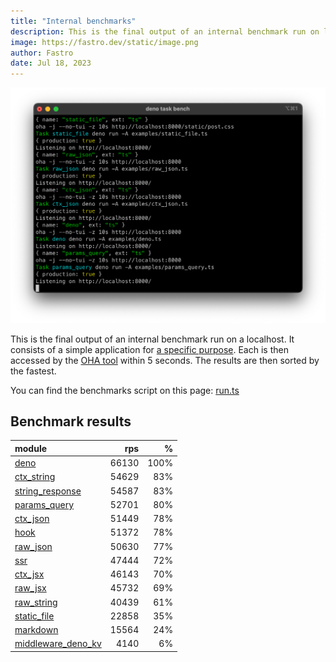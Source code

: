 ```yaml
---
title: "Internal benchmarks"
description: This is the final output of an internal benchmark run on localhost
image: https://fastro.dev/static/image.png
author: Fastro
date: Jul 18, 2023
---
```


![bench](/static/bench.png)

This is the final output of an internal benchmark run on a localhost. It consists of a simple application for [a specific purpose](https://github.com/fastrodev/fastro/blob/main/deno.json). Each is then accessed by the [OHA tool](https://github.com/hatoo/oha) within 5 seconds. The results are then sorted by the fastest.

You can find the benchmarks script on this page: [run.ts](https://github.com/fastrodev/fastro/blob/main/bench/run.ts)

## Benchmark results


| module                                                                                             |   rps |    % |
| :------------------------------------------------------------------------------------------------- | ----: | ---: |
| [deno](https://github.com/fastrodev/fastro/blob/main/examples/deno.ts)                             | 66130 | 100% |
| [ctx_string](https://github.com/fastrodev/fastro/blob/main/examples/ctx_string.ts)                 | 54629 |  83% |
| [string_response](https://github.com/fastrodev/fastro/blob/main/examples/string_response.ts)       | 54587 |  83% |
| [params_query](https://github.com/fastrodev/fastro/blob/main/examples/params_query.ts)             | 52701 |  80% |
| [ctx_json](https://github.com/fastrodev/fastro/blob/main/examples/ctx_json.ts)                     | 51449 |  78% |
| [hook](https://github.com/fastrodev/fastro/blob/main/examples/hook.ts)                             | 51372 |  78% |
| [raw_json](https://github.com/fastrodev/fastro/blob/main/examples/raw_json.ts)                     | 50630 |  77% |
| [ssr](https://github.com/fastrodev/fastro/blob/main/examples/ssr.ts)                               | 47444 |  72% |
| [ctx_jsx](https://github.com/fastrodev/fastro/blob/main/examples/ctx_jsx.tsx)                      | 46143 |  70% |
| [raw_jsx](https://github.com/fastrodev/fastro/blob/main/examples/raw_jsx.tsx)                      | 45732 |  69% |
| [raw_string](https://github.com/fastrodev/fastro/blob/main/examples/raw_string.ts)                 | 40439 |  61% |
| [static_file](https://github.com/fastrodev/fastro/blob/main/examples/static_file.ts)               | 22858 |  35% |
| [markdown](https://github.com/fastrodev/fastro/blob/main/examples/markdown.ts)                     | 15564 |  24% |
| [middleware_deno_kv](https://github.com/fastrodev/fastro/blob/main/examples/middleware_deno_kv.ts) |  4140 |   6% |